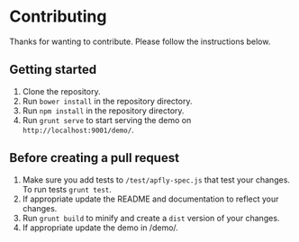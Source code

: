 # Contributing
Thanks for wanting to contribute. Please follow the instructions below.

## Getting started
1. Clone the repository.
2. Run `bower install` in the repository directory.
3. Run `npm install` in the repository directory.
4. Run `grunt serve` to start serving the demo on `http://localhost:9001/demo/`.


## Before creating a pull request
1. Make sure you add tests to `/test/apfly-spec.js` that test your changes. To run tests `grunt test`.
2. If appropriate update the README and documentation to reflect your changes.
3. Run `grunt build` to minify and create a `dist` version of your changes.
4. If appropriate update the demo in /demo/.
